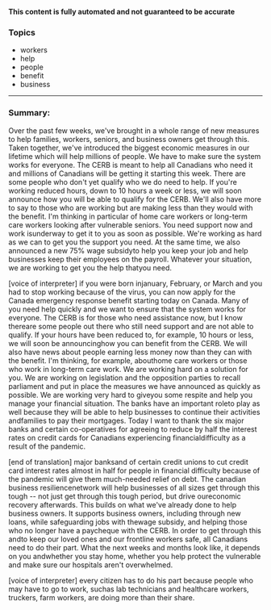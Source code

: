 **This content is fully automated and not guaranteed to be accurate**

### Topics

- workers
- help
- people
- benefit
- business

---

### Summary:


Over the past few weeks, we've brought in a whole range of new measures to help families, workers, seniors, and business owners get through this.
Taken together, we've introduced the biggest economic measures in our lifetime which will help millions of people.
We have to make sure the system works for everyone.
The CERB is meant to help all Canadians who need it and millions of Canadians will be getting it starting this week.
There are some people who don't yet qualify who we do need to help.
If you're working reduced hours, down to 10 hours a week or less, we will soon announce how you will be able to qualify for the CERB.
We'll also have more to say to those who are working but are making less than they would with the benefit.
I'm thinking in particular of home care workers or long-term care workers looking after vulnerable seniors.
You need support now and work isunderway to get it to you as soon as possible.
We're working as hard as we can to get you the support you need.
At the same time, we also announced a new 75% wage subsidyto help you keep your job and help businesses keep their employees on the payroll.
Whatever your situation, we are working to get you the help thatyou need.
 

[voice of interpreter] if you were born injanuary, February, or March and you had to stop working because of the virus, you can now apply for the Canada emergency response benefit starting today on Canada.
Many of you need help quickly and we want to ensure that the system works for everyone.
The CERB is for those who need assistance now, but I know thereare some people out there who still need support and are not able to qualify.
If your hours have been reduced to, for example, 10 hours or less, we will soon be announcinghow you can benefit from the CERB.
We will also have news about people earning less money now than they can with the benefit.
I'm thinking, for example, abouthome care workers or those who work in long-term care work.
We are working hard on a solution for you.
We are working on legislation and the opposition parties to recall parliament and put in place the measures we have announced as quickly as possible.
We are working very hard to giveyou some respite and help you manage your financial situation.
The banks have an important roleto play as well because they will be able to help businesses to continue their activities andfamilies to pay their mortgages.
Today I want to thank the six major banks and certain co-operatives for agreeing to reduce by half the interest rates on credit cards for Canadians experiencing financialdifficulty as a result of the pandemic.


[end of translation] major banksand of certain credit unions to cut credit card interest rates almost in half for people in financial difficulty because of the pandemic will give them much-needed relief on debt.
The canadian business resiliencenetwork will help businesses of all sizes get through this tough -- not just get through this tough period, but drive oureconomic recovery afterwards.
This builds on what we've already done to help business owners.
It supports business owners, including through new loans, while safeguarding jobs with thewage subsidy, and helping those who no longer have a paycheque with the CERB.
In order to get through this andto keep our loved ones and our frontline workers safe, all Canadians need to do their part.
What the next weeks and months look like, it depends on you andwhether you stay home, whether you help protect the vulnerable and make sure our hospitals aren't overwhelmed.
 

[voice of interpreter] every citizen has to do his part because people who may have to go to work, suchas lab technicians and healthcare workers, truckers, farm workers, are doing more than their share.